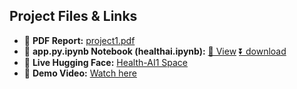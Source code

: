 ## Project Files & Links

- 📄 **PDF Report:** [project1.pdf](project1.pdf)
- 📓 **app.py.ipynb Notebook (healthai.ipynb):** [👀 View](healthai.ipynb)       [⏬ download](https://github.com/23ucs580-spec/HEALTHI-AI-222003/releases/download/v1.1.0/healthai.1.ipynb)
- 🤖 **Live Hugging Face:** [Health-AI1 Space](https://huggingface.co/spaces/RAJASEKAR1/health-ai1)
- 🎥 **Demo Video:** [Watch here](https://github.com/23ucs580-spec/HEALTHI-AI-222003/releases/download/v1.0.0/demo.vedio.1.1.mp4)



